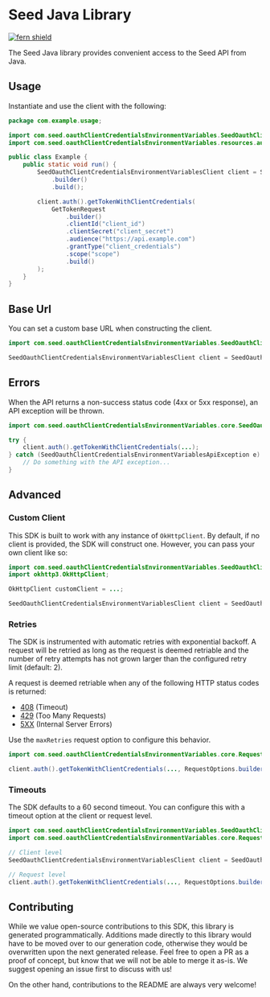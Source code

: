 # Seed Java Library

[![fern shield](https://img.shields.io/badge/%F0%9F%8C%BF-Built%20with%20Fern-brightgreen)](https://buildwithfern.com?utm_source=github&utm_medium=github&utm_campaign=readme&utm_source=Seed%2FJava)

The Seed Java library provides convenient access to the Seed API from Java.

## Usage

Instantiate and use the client with the following:

```java
package com.example.usage;

import com.seed.oauthClientCredentialsEnvironmentVariables.SeedOauthClientCredentialsEnvironmentVariablesClient;
import com.seed.oauthClientCredentialsEnvironmentVariables.resources.auth.requests.GetTokenRequest;

public class Example {
    public static void run() {
        SeedOauthClientCredentialsEnvironmentVariablesClient client = SeedOauthClientCredentialsEnvironmentVariablesClient
            .builder()
            .build();

        client.auth().getTokenWithClientCredentials(
            GetTokenRequest
                .builder()
                .clientId("client_id")
                .clientSecret("client_secret")
                .audience("https://api.example.com")
                .grantType("client_credentials")
                .scope("scope")
                .build()
        );
    }
}
```

## Base Url

You can set a custom base URL when constructing the client.

```java
import com.seed.oauthClientCredentialsEnvironmentVariables.SeedOauthClientCredentialsEnvironmentVariablesClient;

SeedOauthClientCredentialsEnvironmentVariablesClient client = SeedOauthClientCredentialsEnvironmentVariablesClient.builder().url("https://example.com").build();
```

## Errors

When the API returns a non-success status code (4xx or 5xx response), an API exception will be thrown.

```java
import com.seed.oauthClientCredentialsEnvironmentVariables.core.SeedOauthClientCredentialsEnvironmentVariablesApiException;

try {
    client.auth().getTokenWithClientCredentials(...);
} catch (SeedOauthClientCredentialsEnvironmentVariablesApiException e) {
    // Do something with the API exception...
}
```

## Advanced

### Custom Client

This SDK is built to work with any instance of `OkHttpClient`. By default, if no client is provided, the SDK will construct one. 
However, you can pass your own client like so:

```java
import com.seed.oauthClientCredentialsEnvironmentVariables.SeedOauthClientCredentialsEnvironmentVariablesClient;
import okhttp3.OkHttpClient;

OkHttpClient customClient = ...;

SeedOauthClientCredentialsEnvironmentVariablesClient client = SeedOauthClientCredentialsEnvironmentVariablesClient.builder().httpClient(customClient).build();
```

### Retries

The SDK is instrumented with automatic retries with exponential backoff. A request will be retried as long
as the request is deemed retriable and the number of retry attempts has not grown larger than the configured
retry limit (default: 2).

A request is deemed retriable when any of the following HTTP status codes is returned:

- [408](https://developer.mozilla.org/en-US/docs/Web/HTTP/Status/408) (Timeout)
- [429](https://developer.mozilla.org/en-US/docs/Web/HTTP/Status/429) (Too Many Requests)
- [5XX](https://developer.mozilla.org/en-US/docs/Web/HTTP/Status/500) (Internal Server Errors)

Use the `maxRetries` request option to configure this behavior.

```java
import com.seed.oauthClientCredentialsEnvironmentVariables.core.RequestOptions;

client.auth().getTokenWithClientCredentials(..., RequestOptions.builder().maxRetries(1).build());
```

### Timeouts

The SDK defaults to a 60 second timeout. You can configure this with a timeout option at the client or request level.

```java
import com.seed.oauthClientCredentialsEnvironmentVariables.SeedOauthClientCredentialsEnvironmentVariablesClient;
import com.seed.oauthClientCredentialsEnvironmentVariables.core.RequestOptions;

// Client level
SeedOauthClientCredentialsEnvironmentVariablesClient client = SeedOauthClientCredentialsEnvironmentVariablesClient.builder().timeout(10).build();

// Request level
client.auth().getTokenWithClientCredentials(..., RequestOptions.builder().timeout(10).build());
```

## Contributing

While we value open-source contributions to this SDK, this library is generated programmatically.
Additions made directly to this library would have to be moved over to our generation code,
otherwise they would be overwritten upon the next generated release. Feel free to open a PR as
a proof of concept, but know that we will not be able to merge it as-is. We suggest opening
an issue first to discuss with us!

On the other hand, contributions to the README are always very welcome!